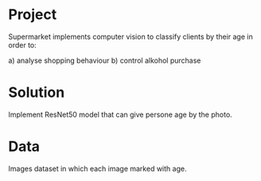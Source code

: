 Project
=================
Supermarket implements computer vision to classify clients by their age in order to:

a) analyse shopping behaviour 
b) control alkohol purchase

Solution
=================

Implement ResNet50 model that can give persone age by the photo. 

Data
=================
Images dataset in which each image marked with age. 



